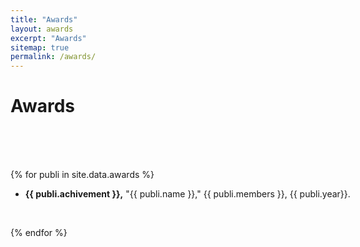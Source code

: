 ```yaml
---
title: "Awards"
layout: awards
excerpt: "Awards"
sitemap: true
permalink: /awards/
---
```



# Awards
<br>
<br>
<br>

{% for publi in site.data.awards %}
<div style="text-align: justify; width: 88vh;">
  <ul>
     <li><p><b>{{ publi.achivement }},</b> "{{ publi.name }}," {{ publi.members }}, {{ publi.year}}.</p></li>
  <br>
  </ul>
</div>

  
{% endfor %}